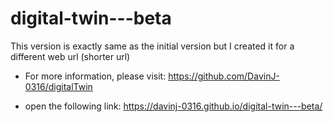 # digital-twin---beta
This version is exactly same as the initial version but I created it for a different web url (shorter url)

- For more information, please visit: https://github.com/DavinJ-0316/digitalTwin

- open the following link:
https://davinj-0316.github.io/digital-twin---beta/


